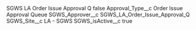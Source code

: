 <?xml version="1.0" encoding="UTF-8"?>
<CustomMetadata xmlns="http://soap.sforce.com/2006/04/metadata" xmlns:xsi="http://www.w3.org/2001/XMLSchema-instance" xmlns:xsd="http://www.w3.org/2001/XMLSchema">
    <label>SGWS LA Order Issue Approval Q</label>
    <protected>false</protected>
    <values>
        <field>Approval_Type__c</field>
        <value xsi:type="xsd:string">Order Issue Approval Queue</value>
    </values>
    <values>
        <field>SGWS_Approver__c</field>
        <value xsi:type="xsd:string">SGWS_LA_Order_Issue_Approval_Q</value>
    </values>
    <values>
        <field>SGWS_Site__c</field>
        <value xsi:type="xsd:string">LA - SGWS</value>
    </values>
    <values>
        <field>SGWS_isActive__c</field>
        <value xsi:type="xsd:boolean">true</value>
    </values>
</CustomMetadata>
